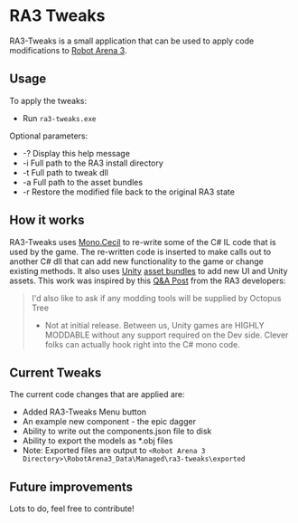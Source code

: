 # RA3 Tweaks

RA3-Tweaks is a small application that can be used to apply code modifications to [Robot Arena 3](http://store.steampowered.com/app/363530/).


## Usage
To apply the tweaks:
* Run `ra3-tweaks.exe`


Optional parameters:
* -?                 Display this help message
* -i <path>          Full path to the RA3 install directory
* -t <path>          Full path to tweak dll
* -a <path>          Full path to the asset bundles
* -r                 Restore the modified file back to the original RA3 state


## How it works
RA3-Tweaks uses [Mono.Cecil](https://github.com/jbevain/cecil) to re-write some of the C# IL code that is used by the game.
The re-written code is inserted to make calls out to another C# dll that can add new functionality to the game or change existing methods.
It also uses [Unity](http://unity3d.com/) [asset bundles](http://docs.unity3d.com/Manual/AssetBundlesIntro.html) to add new UI and Unity assets.
This work was inspired by this [Q&A Post](http://steamcommunity.com/games/363530/announcements/detail/853808393799416587) from the RA3 developers:
> I'd also like to ask if any modding tools will be supplied by Octopus Tree 
> - Not at initial release. Between us, Unity games are HIGHLY MODDABLE without any support required on the Dev side. Clever folks can actually hook right into the C# mono code.


## Current Tweaks
The current code changes that are applied are:
* Added RA3-Tweaks Menu button
* An example new component - the epic dagger
* Ability to write out the components.json file to disk
* Ability to export the models as *.obj files
* Note: Exported files are output to `<Robot Arena 3 Directory>\RobotArena3_Data\Managed\ra3-tweaks\exported`


## Future improvements
Lots to do, feel free to contribute!
